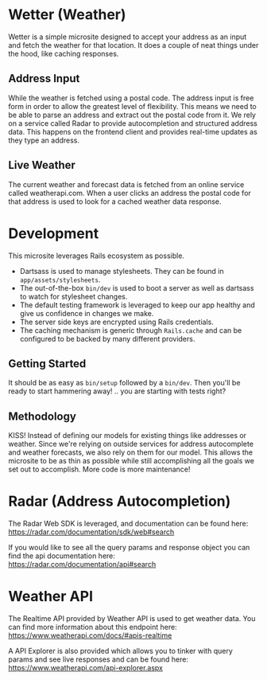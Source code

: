 # Wetter (Weather)

Wetter is a simple microsite designed to accept your address as an input and
fetch the weather for that location. It does a couple of neat things under the
hood, like caching responses. 

## Address Input

While the weather is fetched using a postal code. The address input is free
form in order to allow the greatest level of flexibility. This means we need to
be able to parse an address and extract out the postal code from it. We rely on
a service called Radar to provide autocompletion and structured address data.
This happens on the frontend client and provides real-time updates as they type
an address.

## Live Weather

The current weather and forecast data is fetched from an online service called
weatherapi.com. When a user clicks an address the postal code for that address
is used to look for a cached weather data response.

# Development

This microsite leverages Rails ecosystem as possible.

- Dartsass is used to manage stylesheets. They can be found in
  `app/assets/stylesheets`.
- The out-of-the-box `bin/dev` is used to boot a server as well as dartsass to
  watch for stylesheet changes.
- The default testing framework is leveraged to keep our app healthy and give
  us confidence in changes we make.
- The server side keys are encrypted using Rails credentials.
- The caching mechanism is generic through `Rails.cache` and can be configured
  to be backed by many different providers.

## Getting Started

It should be as easy as `bin/setup` followed by a `bin/dev`. Then you'll be
ready to start hammering away! .. you are starting with tests right?

## Methodology

KISS! Instead of defining our models for existing things like addresses or
weather. Since we're relying on outside services for address autocomplete and
weather forecasts, we also rely on them for our model. This allows the
microsite to be as thin as possible while still accomplishing all the goals we
set out to accomplish. More code is more maintenance! 


# Radar (Address Autocompletion)

The Radar Web SDK is leveraged, and documentation can be found here: https://radar.com/documentation/sdk/web#search 

If you would like to see all the query params and response object you can find the api documentation here: https://radar.com/documentation/api#search

# Weather API

The Realtime API provided by Weather API is used to get weather data. You can find more information about this endpoint here: https://www.weatherapi.com/docs/#apis-realtime

A API Explorer is also provided which allows you to tinker with query params and see live responses and can be found here: https://www.weatherapi.com/api-explorer.aspx
